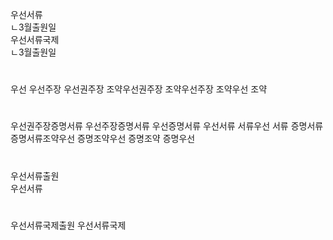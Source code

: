 <link rel="stylesheet" href="../../.res/darkmode.css">  



우선서류  
ㄴ<span class="r">3월출원일</span>  
우선서류국제  
ㄴ<span class="t">3월출원일</span>  

#
우선
우선주장
우선권주장
조약우선권주장
조약우선주장
조약우선
조약
#
우선권주장증명서류
우선주장증명서류
우선증명서류
우선서류
서류우선
서류
증명서류
증명서류조약우선
증명조약우선
증명조약
증명우선
#
우선서류출원  
우선서류
#  
우선서류국제출원
우선서류국제

